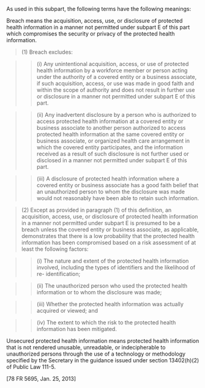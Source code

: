 As used in this subpart, the following terms have the following meanings:

Breach means the acquisition, access, use, or disclosure of protected health information in a manner not permitted under subpart E of this part which compromises the security or privacy of the protected health information.

> (1) Breach excludes:

> > (i) Any unintentional acquisition, access, or use of protected health information by a workforce member or person acting under the authority of a covered entity or a business associate, if such acquisition, access, or use was made in good faith and within the scope of authority and does not result in further use or disclosure in a manner not permitted under subpart E of this part.

> > (ii) Any inadvertent disclosure by a person who is authorized to access protected health information at a covered entity or business associate to another person authorized to access protected health information at the same covered entity or business associate, or organized health care arrangement in which the covered entity participates, and the information received as a result of such disclosure is not further used or disclosed in a manner not permitted under subpart E of this part.

> > (iii) A disclosure of protected health information where a covered entity or business associate has a good faith belief that an unauthorized person to whom the disclosure was made would not reasonably have been able to retain such information.

> (2) Except as provided in paragraph (1) of this definition, an acquisition, access, use, or disclosure of protected health information in a manner not permitted under subpart E is presumed to be a breach unless the covered entity or business associate, as applicable, demonstrates that there is a low probability that the protected health information has been compromised based on a risk assessment of at least the following factors:

> > (i) The nature and extent of the protected health information involved, including the types of identifiers and the likelihood of re- identification;

> > (ii) The unauthorized person who used the protected health information or to whom the disclosure was made;

> > (iii) Whether the protected health information was actually acquired or viewed; and

> > (iv) The extent to which the risk to the protected health information has been mitigated.

Unsecured protected health information means protected health information that is not rendered unusable, unreadable, or indecipherable to unauthorized persons through the use of a technology or methodology specified by the Secretary in the guidance issued under section 13402(h)(2) of Public Law 111-5.
 
[78 FR 5695, Jan. 25, 2013]
